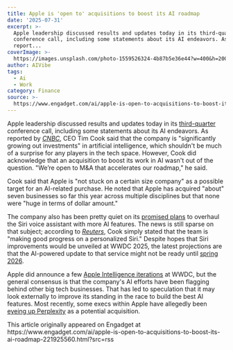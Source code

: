 ```yaml
---
title: Apple is 'open to' acquisitions to boost its AI roadmap
date: '2025-07-31'
excerpt: >-
  Apple leadership discussed results and updates today in its third-quarter
  conference call, including some statements about its AI endeavors. As
  report...
coverImage: >-
  https://images.unsplash.com/photo-1559526324-4b87b5e36e44?w=400&h=200&fit=crop&auto=format
author: AIVibe
tags:
  - Ai
  - Work
category: Finance
source: >-
  https://www.engadget.com/ai/apple-is-open-to-acquisitions-to-boost-its-ai-roadmap-221925560.html?src=rss
---
```

<p>Apple leadership discussed results and updates today in its <a data-i13n="elm:context_link;elmt:doNotAffiliate;cpos:1;pos:1" class="no-affiliate-link" href="https://www.apple.com/newsroom/2025/07/apple-reports-third-quarter-results/">third-quarter</a> conference call, including some statements about its AI endeavors. As reported by <a data-i13n="elm:context_link;elmt:doNotAffiliate;cpos:2;pos:1" class="no-affiliate-link" href="https://www.cnbc.com/2025/07/31/apple-aapl-q3-earnings-report-2025.html"><em>CNBC</em></a>, CEO Tim Cook said that the company is &quot;significantly growing out investments&quot; in artificial intelligence, which shouldn&#39;t be much of a surprise for any players in the tech space. However, Cook did acknowledge that an acquisition to boost its work in AI wasn&#39;t out of the question. &quot;We’re open to M&amp;A that accelerates our roadmap,&quot; he said.</p>
<p>Cook said that Apple is &quot;not stuck on a certain size company&quot; as a possible target for an AI-related purchase. He noted that Apple has acquired &quot;about&quot; seven businesses so far this year across multiple disciplines but that none were &quot;huge in terms of dollar amount.&quot;</p>
<span id="end-legacy-contents"></span><p>The company also has been pretty quiet on its <a data-i13n="elm:context_link;elmt:doNotAffiliate;cpos:3;pos:1" class="no-affiliate-link" href="https://www.engadget.com/ai/to-fix-apple-intelligence-apple-needs-to-be-honest-about-its-capabilities-130046256.html"><ins>promised plans</ins></a> to overhaul the Siri voice assistant with more AI features. The news is still sparse on that subject; according to <a data-i13n="elm:context_link;elmt:doNotAffiliate;cpos:4;pos:1" class="no-affiliate-link" href="https://www.reuters.com/world/asia-pacific/apple-crushes-wall-street-expectations-iphone-sales-soar-2025-07-31/"><em>Reuters</em></a>, Cook simply stated that the team is &quot;making good progress on a personalized Siri.&quot; Despite hopes that Siri improvements would be unveiled at WWDC 2025, the latest projections are that the AI-powered update to that service might not be ready until <a data-i13n="elm:context_link;elmt:doNotAffiliate;cpos:5;pos:1" class="no-affiliate-link" href="https://www.engadget.com/ai/apples-ai-infused-siri-may-not-show-up-until-spring-2026-221212681.html"><ins>spring 2026</ins></a>.</p>
<p>Apple did announce a few <a data-i13n="elm:context_link;elmt:doNotAffiliate;cpos:6;pos:1" class="no-affiliate-link" href="https://www.engadget.com/ai/apple-intelligence-announcements-at-wwdc-everything-apple-revealed-for-ios-macos-and-more-171133645.html"><ins>Apple Intelligence iterations</ins></a> at WWDC, but the general consensus is that the company&#39;s AI efforts have been flagging behind other big tech businesses. That has led to speculation that it may look externally to improve its standing in the race to build the best AI features. Most recently, some execs within Apple have allegedly been <a data-i13n="elm:context_link;elmt:doNotAffiliate;cpos:7;pos:1" class="no-affiliate-link" href="https://www.engadget.com/ai/apple-is-reportedly-considering-the-acquisition-of-perplexity-ai-150012746.html"><ins>eyeing up Perplexity</ins></a> as a potential acquisition.</p>This article originally appeared on Engadget at https://www.engadget.com/ai/apple-is-open-to-acquisitions-to-boost-its-ai-roadmap-221925560.html?src=rss
